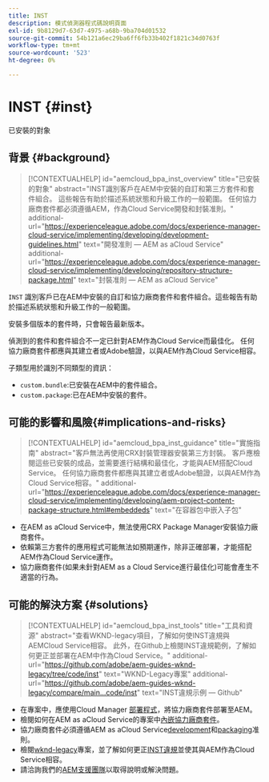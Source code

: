 ```yaml
---
title: INST
description: 模式偵測器程式碼說明頁面
exl-id: 9b8129d7-63d7-4975-a68b-9ba704d01532
source-git-commit: 54b121a6ec29ba6ff6fb33b402f1821c34d0763f
workflow-type: tm+mt
source-wordcount: '523'
ht-degree: 0%

---
```


# INST {#inst}

已安裝的對象

## 背景 {#background}

>[!CONTEXTUALHELP]
>id="aemcloud_bpa_inst_overview"
>title="已安裝的對象"
>abstract="INST識別客戶在AEM中安裝的自訂和第三方套件和套件組合。 這些報告有助於描述系統狀態和升級工作的一般範圍。 任何協力廠商套件都必須遵循AEM，作為Cloud Service開發和封裝准則。"
>additional-url="https://experienceleague.adobe.com/docs/experience-manager-cloud-service/implementing/developing/development-guidelines.html" text="開發准則 — AEM as aCloud Service"
>additional-url="https://experienceleague.adobe.com/docs/experience-manager-cloud-service/implementing/developing/repository-structure-package.html" text="封裝准則 — AEM as aCloud Service"

`INST` 識別客戶已在AEM中安裝的自訂和協力廠商套件和套件組合。這些報告有助於描述系統狀態和升級工作的一般範圍。

安裝多個版本的套件時，只會報告最新版本。

偵測到的套件和套件組合不一定已針對AEM作為Cloud Service而最佳化。 任何協力廠商套件都應與其建立者或Adobe驗證，以與AEM作為Cloud Service相容。

子類型用於識別不同類型的資訊：

* `custom.bundle`:已安裝在AEM中的套件組合。
* `custom.package`:已在AEM中安裝的套件。

## 可能的影響和風險{#implications-and-risks}

>[!CONTEXTUALHELP]
>id="aemcloud_bpa_inst_guidance"
>title="實施指南"
>abstract="客戶無法再使用CRX封裝管理器安裝第三方封裝。 客戶應檢閱這些已安裝的成品，並需要進行結構和最佳化，才能與AEM搭配Cloud Service。 任何協力廠商套件都應與其建立者或Adobe驗證，以與AEM作為Cloud Service相容。"
>additional-url="https://experienceleague.adobe.com/docs/experience-manager-cloud-service/implementing/developing/aem-project-content-package-structure.html#embeddeds" text="在容器包中嵌入子包"


* 在AEM as aCloud Service中，無法使用CRX Package Manager安裝協力廠商套件。
* 依賴第三方套件的應用程式可能無法如預期運作，除非正確部署，才能搭配AEM作為Cloud Service運作。
* 協力廠商套件(如果未針對AEM as a Cloud Service進行最佳化)可能會產生不適當的行為。

## 可能的解決方案 {#solutions}

>[!CONTEXTUALHELP]
>id="aemcloud_bpa_inst_tools"
>title="工具和資源"
>abstract="查看WKND-legacy項目，了解如何使INST違規與AEMCloud Service相容。 此外，在Github上檢閱INST違規範例，了解如何更正並部署在AEM中作為Cloud Service。"
>additional-url="https://github.com/adobe/aem-guides-wknd-legacy/tree/code/inst" text="WKND-Legacy專案"
>additional-url="https://github.com/adobe/aem-guides-wknd-legacy/compare/main...code/inst" text="INST違規示例 — Github"

* 在專案中，應使用Cloud Manager [部署程式](https://experienceleague.adobe.com/docs/experience-manager-cloud-service/implementing/using-cloud-manager/deploy-code.html#deployment-process)，將協力廠商套件部署至AEM。
* 檢閱如何在AEM as aCloud Service的專案中[內嵌協力廠商套件](https://experienceleague.adobe.com/docs/experience-manager-cloud-service/implementing/developing/aem-project-content-package-structure.html#embedding-3rd-party-packages)。
* 協力廠商套件必須遵循AEM as aCloud Service[development](https://experienceleague.adobe.com/docs/experience-manager-cloud-service/implementing/developing/development-guidelines.html)和[packaging](https://experienceleague.adobe.com/docs/experience-manager-cloud-service/implementing/developing/repository-structure-package.html)准則。
* 檢閱[wknd-legacy](https://github.com/adobe/aem-guides-wknd-legacy/tree/code/inst)專案，並了解如何更正[INST違規](https://github.com/adobe/aem-guides-wknd-legacy/compare/main...code/inst)並使其與AEM作為Cloud Service相容。
* 請洽詢我們的[AEM支援團隊](https://helpx.adobe.com/enterprise/using/support-for-experience-cloud.html)以取得說明或解決問題。

